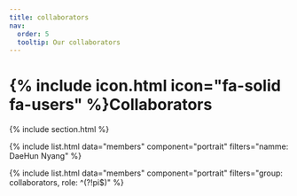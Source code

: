 ```yaml
---
title: collaborators
nav:
  order: 5
  tooltip: Our collaborators
---
```


# {% include icon.html icon="fa-solid fa-users" %}Collaborators



{% include section.html %}

<!--{% include list.html data="members" component="portrait" filters="group: collaborators, role: pi" %}
<br/>-->

{% include list.html data="members" component="portrait" filters="namme: DaeHun Nyang" %}

{% include list.html data="members" component="portrait" filters="group: collaborators, role: ^(?!pi$)" %}

